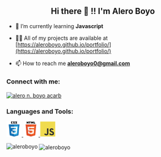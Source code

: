 <h2 align="center">Hi there 🤍 !! I'm Alero Boyo</h2>

- 🌱 I’m currently learning **Javascript**

- 👨‍💻 All of my projects are available at [https://aleroboyo.github.io/portfolio/](https://aleroboyo.github.io/portfolio/)

- 📫 How to reach me **aleroboyo0@gmail.com**

<h3 align="left">Connect with me:</h3>
<p align="left">
<a href="https://linkedin.com/in/alero n. boyo acarb" target="blank"><img align="center" src="https://raw.githubusercontent.com/rahuldkjain/github-profile-readme-generator/master/src/images/icons/Social/linked-in-alt.svg" alt="alero n. boyo acarb" height="30" width="40" /></a>
</p>

<h3 align="left">Languages and Tools:</h3>
<p align="left"> <a href="https://www.w3schools.com/css/" target="_blank" rel="noreferrer"> <img src="https://raw.githubusercontent.com/devicons/devicon/master/icons/css3/css3-original-wordmark.svg" alt="css3" width="40" height="40"/> </a> <a href="https://www.w3.org/html/" target="_blank" rel="noreferrer"> <img src="https://raw.githubusercontent.com/devicons/devicon/master/icons/html5/html5-original-wordmark.svg" alt="html5" width="40" height="40"/> </a> <a href="https://developer.mozilla.org/en-US/docs/Web/JavaScript" target="_blank" rel="noreferrer"> <img src="https://raw.githubusercontent.com/devicons/devicon/master/icons/javascript/javascript-original.svg" alt="javascript" width="40" height="40"/> </a> </p>

<p><img align="left" src="https://github-readme-stats.vercel.app/api/top-langs?username=aleroboyo&show_icons=true&locale=en&layout=compact" alt="aleroboyo" /></p>

<p>&nbsp;<img align="center" src="https://github-readme-stats.vercel.app/api?username=aleroboyo&show_icons=true&locale=en" alt="aleroboyo" /></p>


